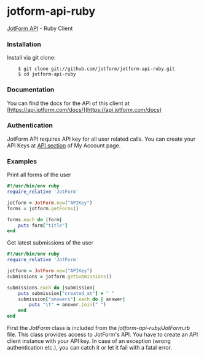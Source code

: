 jotform-api-ruby 
===============
[JotForm API](https://api.jotform.com/docs/) - Ruby Client


### Installation

Install via git clone:

        $ git clone git://github.com/jotform/jotform-api-ruby.git
        $ cd jotform-api-ruby

### Documentation

You can find the docs for the API of this client at [https://api.jotform.com/docs/](https://api.jotform.com/docs)

### Authentication

JotForm API requires API key for all user related calls. You can create your API Keys at  [API section](https://www.jotform.com/myaccount/api) of My Account page.

### Examples

Print all forms of the user
    
```ruby
#!/usr/bin/env ruby
require_relative 'JotForm'

jotform = JotForm.new("APIKey")
forms = jotform.getForms()

forms.each do |form|
    puts form["title"]
end
```    

Get latest submissions of the user
    
```ruby
#!/usr/bin/env ruby
require_relative 'JotForm'

jotform = JotForm.new("APIKey")
submissions = jotform.getSubmissions()

submissions.each do |submission|
    puts submission["created_at"] + " " 
    submission["answers"].each do | answer|
        puts "\t" + answer.join(" ")
    end
end
```    

    
First the _JotForm_ class is included from the _jotform-api-ruby/JotForm.rb_ file. This class provides access to JotForm's API. You have to create an API client instance with your API key. 
In case of an exception (wrong authentication etc.), you can catch it or let it fail with a fatal error.
